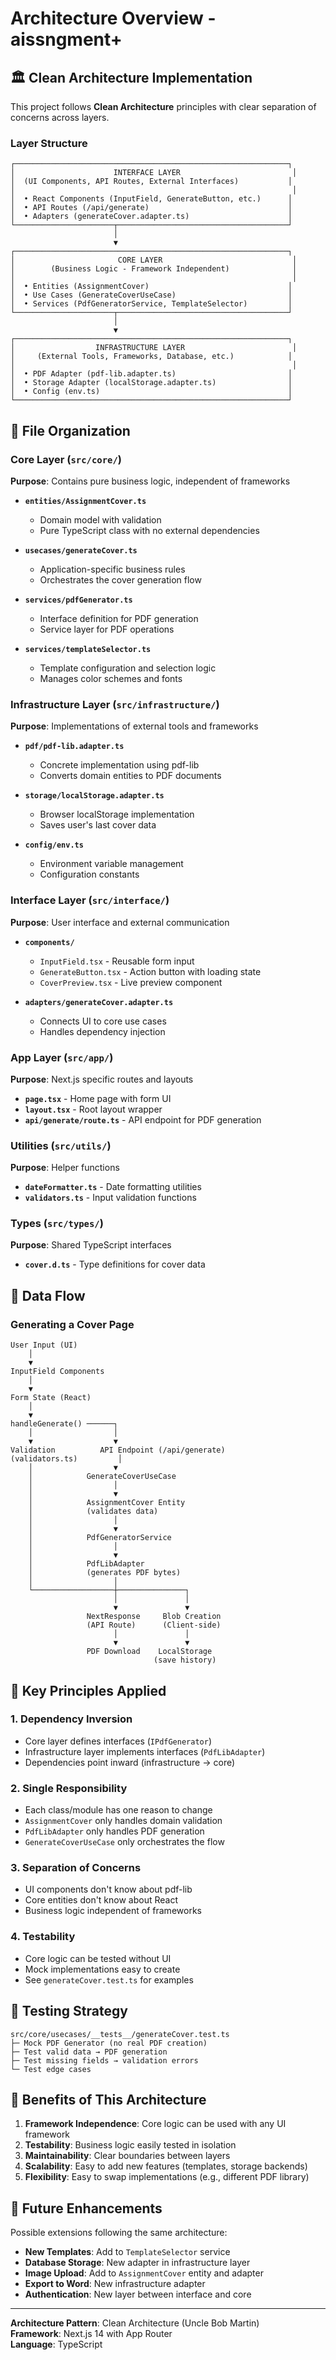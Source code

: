 # Architecture Overview - aissngment+

## 🏛️ Clean Architecture Implementation

This project follows **Clean Architecture** principles with clear separation of concerns across layers.

### Layer Structure

```
┌─────────────────────────────────────────────────────────────┐
│                      INTERFACE LAYER                         │
│  (UI Components, API Routes, External Interfaces)           │
│                                                              │
│  • React Components (InputField, GenerateButton, etc.)      │
│  • API Routes (/api/generate)                               │
│  • Adapters (generateCover.adapter.ts)                      │
└──────────────────────┬──────────────────────────────────────┘
                       │
                       ▼
┌─────────────────────────────────────────────────────────────┐
│                       CORE LAYER                             │
│        (Business Logic - Framework Independent)              │
│                                                              │
│  • Entities (AssignmentCover)                               │
│  • Use Cases (GenerateCoverUseCase)                         │
│  • Services (PdfGeneratorService, TemplateSelector)         │
└──────────────────────┬──────────────────────────────────────┘
                       │
                       ▼
┌─────────────────────────────────────────────────────────────┐
│                  INFRASTRUCTURE LAYER                        │
│     (External Tools, Frameworks, Database, etc.)            │
│                                                              │
│  • PDF Adapter (pdf-lib.adapter.ts)                         │
│  • Storage Adapter (localStorage.adapter.ts)                │
│  • Config (env.ts)                                          │
└─────────────────────────────────────────────────────────────┘
```

## 📁 File Organization

### Core Layer (`src/core/`)
**Purpose**: Contains pure business logic, independent of frameworks

- **`entities/AssignmentCover.ts`**
  - Domain model with validation
  - Pure TypeScript class with no external dependencies
  
- **`usecases/generateCover.ts`**
  - Application-specific business rules
  - Orchestrates the cover generation flow
  
- **`services/pdfGenerator.ts`**
  - Interface definition for PDF generation
  - Service layer for PDF operations
  
- **`services/templateSelector.ts`**
  - Template configuration and selection logic
  - Manages color schemes and fonts

### Infrastructure Layer (`src/infrastructure/`)
**Purpose**: Implementations of external tools and frameworks

- **`pdf/pdf-lib.adapter.ts`**
  - Concrete implementation using pdf-lib
  - Converts domain entities to PDF documents
  
- **`storage/localStorage.adapter.ts`**
  - Browser localStorage implementation
  - Saves user's last cover data
  
- **`config/env.ts`**
  - Environment variable management
  - Configuration constants

### Interface Layer (`src/interface/`)
**Purpose**: User interface and external communication

- **`components/`**
  - `InputField.tsx` - Reusable form input
  - `GenerateButton.tsx` - Action button with loading state
  - `CoverPreview.tsx` - Live preview component
  
- **`adapters/generateCover.adapter.ts`**
  - Connects UI to core use cases
  - Handles dependency injection

### App Layer (`src/app/`)
**Purpose**: Next.js specific routes and layouts

- **`page.tsx`** - Home page with form UI
- **`layout.tsx`** - Root layout wrapper
- **`api/generate/route.ts`** - API endpoint for PDF generation

### Utilities (`src/utils/`)
**Purpose**: Helper functions

- **`dateFormatter.ts`** - Date formatting utilities
- **`validators.ts`** - Input validation functions

### Types (`src/types/`)
**Purpose**: Shared TypeScript interfaces

- **`cover.d.ts`** - Type definitions for cover data

## 🔄 Data Flow

### Generating a Cover Page

```
User Input (UI)
    │
    ▼
InputField Components
    │
    ▼
Form State (React)
    │
    ▼
handleGenerate() ──────┐
    │                  │
    ▼                  ▼
Validation          API Endpoint (/api/generate)
(validators.ts)         │
    │                  ▼
    │            GenerateCoverUseCase
    │                  │
    │                  ▼
    │            AssignmentCover Entity
    │            (validates data)
    │                  │
    │                  ▼
    │            PdfGeneratorService
    │                  │
    │                  ▼
    │            PdfLibAdapter
    │            (generates PDF bytes)
    │                  │
    └──────────────────┼───────────────┐
                       │               │
                       ▼               ▼
                 NextResponse     Blob Creation
                 (API Route)      (Client-side)
                       │               │
                       ▼               ▼
                 PDF Download    LocalStorage
                                (save history)
```

## 🎯 Key Principles Applied

### 1. Dependency Inversion
- Core layer defines interfaces (`IPdfGenerator`)
- Infrastructure layer implements interfaces (`PdfLibAdapter`)
- Dependencies point inward (infrastructure → core)

### 2. Single Responsibility
- Each class/module has one reason to change
- `AssignmentCover` only handles domain validation
- `PdfLibAdapter` only handles PDF generation
- `GenerateCoverUseCase` only orchestrates the flow

### 3. Separation of Concerns
- UI components don't know about pdf-lib
- Core entities don't know about React
- Business logic independent of frameworks

### 4. Testability
- Core logic can be tested without UI
- Mock implementations easy to create
- See `generateCover.test.ts` for examples

## 🧪 Testing Strategy

```
src/core/usecases/__tests__/generateCover.test.ts
├─ Mock PDF Generator (no real PDF creation)
├─ Test valid data → PDF generation
├─ Test missing fields → validation errors
└─ Test edge cases
```

## 🚀 Benefits of This Architecture

1. **Framework Independence**: Core logic can be used with any UI framework
2. **Testability**: Business logic easily tested in isolation
3. **Maintainability**: Clear boundaries between layers
4. **Scalability**: Easy to add new features (templates, storage backends)
5. **Flexibility**: Easy to swap implementations (e.g., different PDF library)

## 🔮 Future Enhancements

Possible extensions following the same architecture:

- **New Templates**: Add to `TemplateSelector` service
- **Database Storage**: New adapter in infrastructure layer
- **Image Upload**: Add to `AssignmentCover` entity and adapter
- **Export to Word**: New infrastructure adapter
- **Authentication**: New layer between interface and core

---

**Architecture Pattern**: Clean Architecture (Uncle Bob Martin)  
**Framework**: Next.js 14 with App Router  
**Language**: TypeScript
